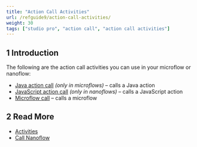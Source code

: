 ```yaml
---
title: "Action Call Activities"
url: /refguide9/action-call-activities/
weight: 30
tags: ["studio pro", "action call", "action call activities"]
---
```


## 1 Introduction

The following are the action call activities you can use in your microflow or nanoflow:

* [Java action call](/refguide9/java-action-call/) *(only in microflows)* – calls a Java action
* [JavaScript action call](/refguide9/javascript-action-call/) *(only in nanoflows)* – calls a JavaScript action
* [Microflow call](/refguide9/microflow-call/) – calls a microflow

## 2 Read More

* [Activities](/refguide9/activities/)
* [Call Nanoflow](/refguide9/nanoflow-call/)
